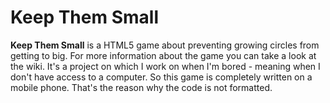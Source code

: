 # Keep Them Small
**Keep Them Small** is a HTML5 game about preventing growing circles from getting to big. 
For more information about the game you can take a look at the wiki. 
It's a project on which I work on when I'm bored - meaning when I don't have access to a computer. So this game is completely written on a mobile phone. That's the reason why the code is not formatted. 
